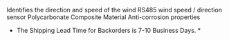Identifies the direction and speed of the wind
RS485 wind speed / direction sensor
Polycarbonate Composite Material
Anti-corrosion properties
* The Shipping Lead Time for Backorders is 7-10 Business Days. *
